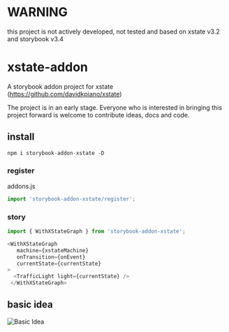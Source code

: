 # WARNING

this project is not actively developed, not tested and based on xstate v3.2 and storybook v3.4

# xstate-addon
A storybook addon project for xstate (https://github.com/davidkpiano/xstate)

The project is in an early stage. 
Everyone who is interested in bringing this project forward is welcome to contribute ideas, docs and code. 

## install


```javascript
npm i storybook-addon-xstate -D
```

### register

addons.js
```javascript
import 'storybook-addon-xstate/register';
```

### story

```javascript
import { WithXStateGraph } from 'storybook-addon-xstate';

<WithXStateGraph
   machine={xstateMachine}
   onTransition={onEvent}
   currentState={currentState}
>
  <TrafficLight light={currentState} />
 </WithXStateGraph>
```


## basic idea
![Basic Idea](https://github.com/do-wa/xstate-addon/blob/master/poc.gif)
